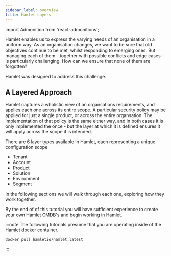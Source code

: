 ```yaml
---
sidebar_label: overview
title: Hamlet Layers
---
```


import Admonition from 'react-admonitions';


Hamlet enables us to express the varying needs of an organisation in a uniform way. As an organisation changes, we want to be sure that old objectives continue to be met, whilst responding to emerging ones. But managing each of them - together with possible conflicts and edge cases - is particularly challenging. How can we ensure that none of them are forgotten?

Hamlet was designed to address this challenge.

## A Layered Approach

Hamlet captures a wholistic view of an organsations requirements, and applies each one across its entire scope. A particular security policy may be applied for just a single product, or across the entire organsation. The implementation of that policy is the same either way, and in both cases it is only implemented the once - but the layer at which it is defined ensures it will apply across the scope it is intended.

There are 6 layer types available in Hamlet, each representing a unique configuration scope

- Tenant
- Account
- Product
- Solution
- Environment
- Segment

In the following sections we will walk through each one, exploring how they work together.

By the end of of this tutorial you will have sufficient experience to create your own Hamlet CMDB's and begin working in Hamlet.

:::note
The following tutorials presume that you are operating inside of the Hamlet docker container.

```
docker pull hamletio/hamlet:latest
```
:::